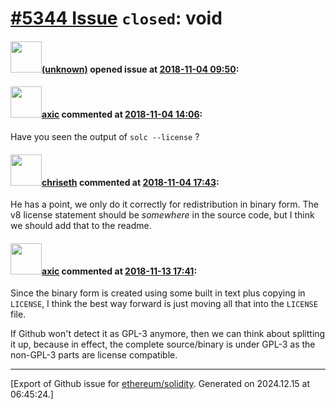 # [\#5344 Issue](https://github.com/ethereum/solidity/issues/5344) `closed`: void

#### <img src="(unknown)" width="50">[(unknown)]((unknown)) opened issue at [2018-11-04 09:50](https://github.com/ethereum/solidity/issues/5344):



#### <img src="https://avatars.githubusercontent.com/u/20340?v=4" width="50">[axic](https://github.com/axic) commented at [2018-11-04 14:06](https://github.com/ethereum/solidity/issues/5344#issuecomment-435672606):

Have you seen the output of `solc --license` ?

#### <img src="https://avatars.githubusercontent.com/u/9073706?v=4" width="50">[chriseth](https://github.com/chriseth) commented at [2018-11-04 17:43](https://github.com/ethereum/solidity/issues/5344#issuecomment-435690117):

He has a point, we only do it correctly for redistribution in binary form. The v8 license statement should be _somewhere_ in the source code, but I think we should add that to the readme.

#### <img src="https://avatars.githubusercontent.com/u/20340?v=4" width="50">[axic](https://github.com/axic) commented at [2018-11-13 17:41](https://github.com/ethereum/solidity/issues/5344#issuecomment-438366783):

Since the binary form is created using some built in text plus copying in `LICENSE`, I think the best way forward is just moving all that into the `LICENSE` file.

If Github won't detect it as GPL-3 anymore, then we can think about splitting it up, because in effect, the complete source/binary is under GPL-3 as the non-GPL-3 parts are license compatible.


-------------------------------------------------------------------------------



[Export of Github issue for [ethereum/solidity](https://github.com/ethereum/solidity). Generated on 2024.12.15 at 06:45:24.]
